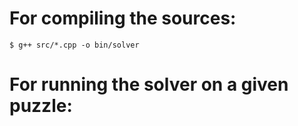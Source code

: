 For compiling the sources:
==========================

```$ mkdir bin
$ g++ src/*.cpp -o bin/solver
```

For running the solver on a given puzzle:
=========================================

```$ bin/solver 10 300000 0.5 0.25 1 puzzles/s3
```
